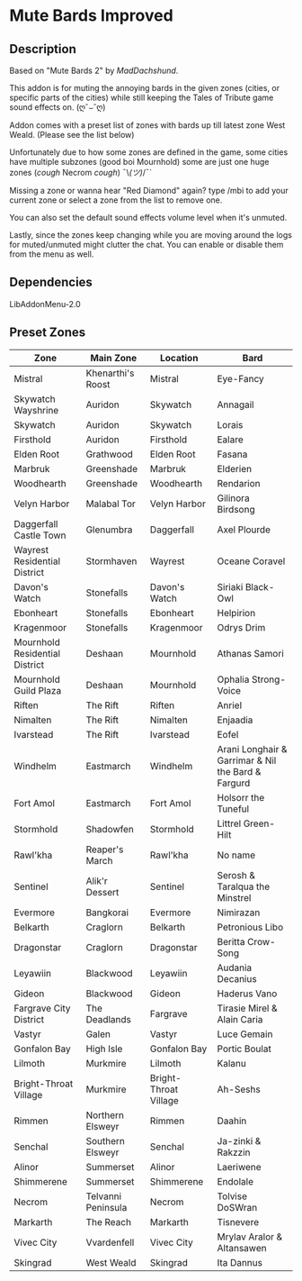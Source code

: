 # Mute Bards Improved

## Description

Based on "Mute Bards 2" by *MadDachshund*.<br>

This addon is for muting the annoying bards in the given zones (cities, or specific parts of the cities) while still keeping the Tales of Tribute game sound effects on. (ღ˘⌣˘ღ)<br>

Addon comes with a preset list of zones with bards up till latest zone West Weald. \(Please see the list below)<br>

Unfortunately due to how some zones are defined in the game, some cities have multiple subzones (good boi Mournhold) some are just one huge zones (*cough* Necrom *cough*) ¯\\_(ツ)_/¯`<br>

Missing a zone or wanna hear "Red Diamond" again? type /mbi to add your current zone or select a zone from the list to remove one.<br>

You can also set the default sound effects volume level when it's unmuted.<br>

Lastly, since the zones keep changing while you are moving around the logs for muted/unmuted might clutter the chat. You can enable or disable them from the menu as well.

## Dependencies

LibAddonMenu-2.0

## Preset Zones

| **Zone**                       | **Main Zone**      | **Location**          | **Bard**                                           |
|--------------------------------|--------------------|-----------------------|----------------------------------------------------|
| Mistral                        | Khenarthi's Roost  | Mistral               | Eye-Fancy                                          |
| Skywatch Wayshrine             | Auridon            | Skywatch              | Annagail                                           |
| Skywatch                       | Auridon            | Skywatch              | Lorais                                             |
| Firsthold                      | Auridon            | Firsthold             | Ealare                                             |
| Elden Root                     | Grathwood          | Elden Root            | Fasana                                             |
| Marbruk                        | Greenshade         | Marbruk               | Elderien                                           |
| Woodhearth                     | Greenshade         | Woodhearth            | Rendarion                                          |
| Velyn Harbor                   | Malabal Tor        | Velyn Harbor          | Gilinora Birdsong                                  |
| Daggerfall Castle Town         | Glenumbra          | Daggerfall            | Axel Plourde                                       |
| Wayrest Residential District   | Stormhaven         | Wayrest               | Oceane Coravel                                     |
| Davon's Watch                  | Stonefalls         | Davon's Watch         | Siriaki Black-Owl                                  |
| Ebonheart                      | Stonefalls         | Ebonheart             | Helpirion                                          |
| Kragenmoor                     | Stonefalls         | Kragenmoor            | Odrys Drim                                         |
| Mournhold Residential District | Deshaan            | Mournhold             | Athanas Samori                                     |
| Mournhold Guild Plaza          | Deshaan            | Mournhold             | Ophalia Strong-Voice                               |
| Riften                         | The Rift           | Riften                | Anriel                                             |
| Nimalten                       | The Rift           | Nimalten              | Enjaadia                                           |
| Ivarstead                      | The Rift           | Ivarstead             | Eofel                                              |
| Windhelm                       | Eastmarch          | Windhelm              | Arani Longhair & Garrimar & Nil the Bard & Fargurd |
| Fort Amol                      | Eastmarch          | Fort Amol             | Holsorr the Tuneful                                |
| Stormhold                      | Shadowfen          | Stormhold             | Littrel Green-Hilt                                 |
| Rawl'kha                       | Reaper's March     | Rawl'kha              | No name                                            |
| Sentinel                       | Alik'r Dessert     | Sentinel              | Serosh & Taralqua the Minstrel                     |
| Evermore                       | Bangkorai          | Evermore              | Nimirazan                                          |
| Belkarth                       | Craglorn           | Belkarth              | Petronious Libo                                    |
| Dragonstar                     | Craglorn           | Dragonstar            | Beritta Crow-Song                                  |
| Leyawiin                       | Blackwood          | Leyawiin              | Audania Decanius                                   |
| Gideon                         | Blackwood          | Gideon                | Haderus Vano                                       |
| Fargrave City District         | The Deadlands      | Fargrave              | Tirasie Mirel & Alain Caria                        |
| Vastyr                         | Galen              | Vastyr                | Luce Gemain                                        |
| Gonfalon Bay                   | High Isle          | Gonfalon Bay          | Portic Boulat                                      |
| Lilmoth                        | Murkmire           | Lilmoth               | Kalanu                                             |
| Bright-Throat Village          | Murkmire           | Bright-Throat Village | Ah-Seshs                                           |
| Rimmen                         | Northern Elsweyr   | Rimmen                | Daahin                                             |
| Senchal                        | Southern Elsweyr   | Senchal               | Ja-zinki & Rakzzin                                 |
| Alinor                         | Summerset          | Alinor                | Laeriwene                                          |
| Shimmerene                     | Summerset          | Shimmerene            | Endolale                                           |
| Necrom                         | Telvanni Peninsula | Necrom                | Tolvise DoSWran                                    |
| Markarth                       | The Reach          | Markarth              | Tisnevere                                          |
| Vivec City                     | Vvardenfell        | Vivec City            | Mrylav Aralor & Altansawen                         |
| Skingrad                       | West Weald         | Skingrad              | Ita Dannus                                         |